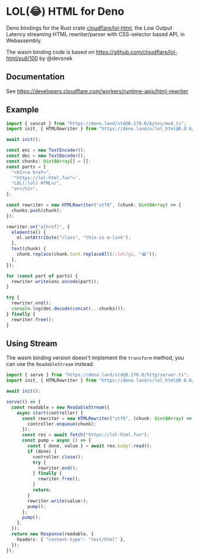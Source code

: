 # LOL(😂) HTML for Deno

Deno bindings for the Rust crate
[cloudflare/lol-html](https://github.com/cloudflare/lol-html), the Low Output
Latency streaming HTML rewriter/parser with CSS-selector based API, in
Webassembly.

The wasm binding code is based on
https://github.com/cloudflare/lol-html/pull/100 by @devsnek

## Documentation

See https://developers.cloudflare.com/workers/runtime-apis/html-rewriter

## Example

```ts
import { concat } from "https://deno.land/std@0.170.0/bytes/mod.ts";
import init, { HTMLRewriter } from "https://deno.land/x/lol_html@0.0.6/mod.ts";

await init();

const enc = new TextEncoder();
const dec = new TextDecoder();
const chunks: Uint8Array[] = [];
const parts = [
  "<h1><a href=",
  '"https://lol-html.fun">',
  "LOL(:lol) HTML</",
  "a></h1>",
];

const rewriter = new HTMLRewriter("utf8", (chunk: Uint8Array) => {
  chunks.push(chunk);
});

rewriter.on("a[href]", {
  element(el) {
    el.setAttribute("class", "this-is-a-link");
  },
  text(chunk) {
    chunk.replace(chunk.text.replaceAll(/:lol/gi, "😂"));
  },
});

for (const part of parts) {
  rewriter.write(enc.encode(part));
}

try {
  rewriter.end();
  console.log(dec.decode(concat(...chunks)));
} finally {
  rewriter.free();
}
```

## Using Stream

The wasm binding version doesn't implement the `transform` method, you can use
the `ReadableStream` instead.

```ts
import { serve } from "https://deno.land/std@0.170.0/http/server.ts";
import init, { HTMLRewriter } from "https://deno.land/x/lol_html@0.0.6/mod.ts";

await init();

serve(() => {
  const readable = new ReadableStream({
    async start(controller) {
      const rewriter = new HTMLRewriter("utf8", (chunk: Uint8Array) => {
        controller.enqueue(chunk);
      });
      const res = await fetch("https://lol-html.fun");
      const pump = async () => {
        const { done, value } = await res.body!.read();
        if (done) {
          controller.close();
          try {
            rewriter.end();
          } finally {
            rewriter.free();
          }
          return;
        }
        rewriter.write(value!);
        pump();
      };
      pump();
    },
  });
  return new Response(readable, {
    headers: { "content-type": "text/html" },
  });
});
```
